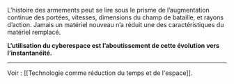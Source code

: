 L’histoire des armements peut se lire sous le prisme de l’augmentation continue des portées, vitesses, dimensions du champ de bataille, et rayons d’action. Jamais un matériel nouveau n’a réduit une des caractéristiques du matériel remplacé.

**L’utilisation du cyberespace est l’aboutissement de cette évolution vers l’instantanéité.**

---

Voir : [[Technologie comme réduction du temps et de l'espace]].